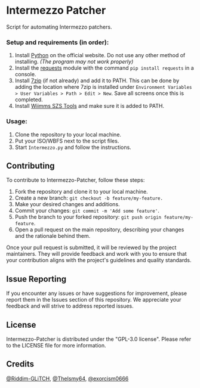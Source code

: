 # Intermezzo Patcher
Script for automating Intermezzo patchers.

### Setup and requirements (in order):
1. Install [Python](https://www.python.org/downloads/) on the official website. Do not use any other method of installing. *(The program may not work properly)*
2. Install the [requests](https://pypi.org/project/requests/) module with the command ```pip install requests``` in a console.
3. Install [7zip](https://www.7-zip.org/download.html) (if not already) and add it to PATH. This can be done by adding the location where 7zip is installed under ```Environment Variables > User Variables > Path > Edit > New```. Save all screens once this is completed.
4. Install [Wiimms SZS Tools](https://szs.wiimm.de/) and make sure it is added to PATH.

### Usage:
1. Clone the repository to your local machine.
2. Put your ISO/WBFS next to the script files.
3. Start ```Intermezzo.py``` and follow the instructions.

## Contributing
To contribute to Intermezzo-Patcher, follow these steps:

1. Fork the repository and clone it to your local machine.
2. Create a new branch: ```git checkout -b feature/my-feature.```
3. Make your desired changes and additions.
4. Commit your changes: ```git commit -m 'Add some feature'```.
5. Push the branch to your forked repository: ```git push origin feature/my-feature```.
6. Open a pull request on the main repository, describing your changes and the rationale behind them.

Once your pull request is submitted, it will be reviewed by the project maintainers. They will provide feedback and work with you to ensure that your contribution aligns with the project's guidelines and quality standards.

## Issue Reporting
If you encounter any issues or have suggestions for improvement, please report them in the Issues section of this repository. We appreciate your feedback and will strive to address reported issues.

## License
Intermezzo-Patcher is distributed under the "GPL-3.0 license". Please refer to the LICENSE file for more information.

## Credits
[@Riddim-GLiTCH](https://github.com/Riddim-GLiTCH), [@TheIsmy64](https://github.com/TheIsmy64), [@exorcism0666](https://github.com/exorcism0666)
